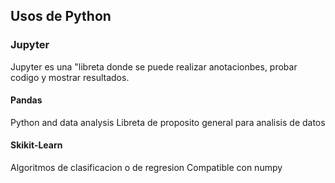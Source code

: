 ## Usos de Python

<!-- Desarrollo Web (Django, Flask, Tornado) -->

### Jupyter

Jupyter es una "libreta donde se puede realizar anotacionbes, probar codigo y mostrar resultados.

#### Pandas

Python and data analysis
Libreta de proposito general para analisis de datos

#### Skikit-Learn

Algoritmos de clasificacion o de regresion
Compatible con numpy
